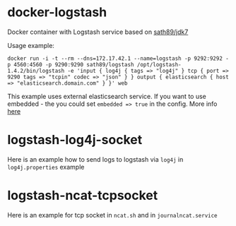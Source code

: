 docker-logstash
==================
Docker container with Logstash service based on [sath89/jdk7](https://registry.hub.docker.com/u/sath89/ubuntu_jdk7/)

Usage example:

    docker run -i -t --rm --dns=172.17.42.1 --name=logstash -p 9292:9292 -p 4560:4560 -p 9290:9290 sath89/logstash /opt/logstash-1.4.2/bin/logstash -e 'input { log4j { tags => "log4j" } tcp { port => 9290 tags => "tcpin" codec => "json" } } output { elasticsearch { host => "elasticsearch.domain.com" } }' web

This example uses external elasticsearch service. If you want to use embedded - the you could set `embedded => true` in the config. More info [here](http://logstash.net/docs/1.4.2/outputs/elasticsearch)

logstash-log4j-socket
=====================
Here is an example how to send logs to logstash via `log4j` in `log4j.properties` example

logstash-ncat-tcpsocket
=======================
Here is an example for tcp socket in `ncat.sh` and in `journalncat.service`

